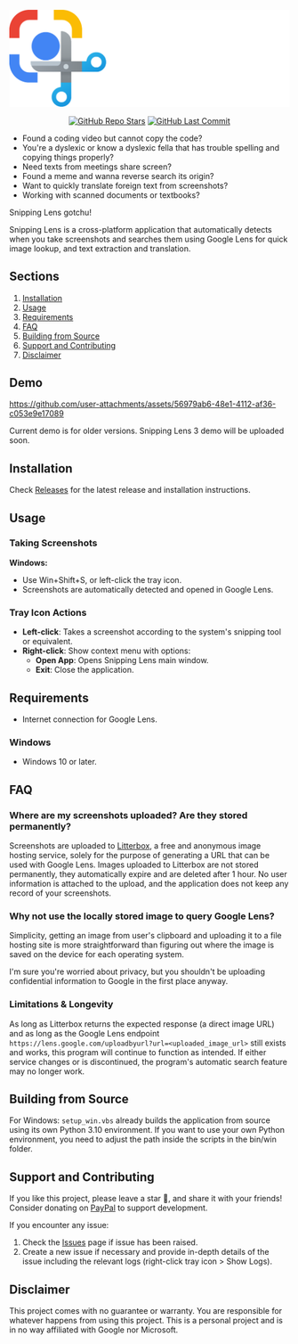 ![RisPNG/Snipping-Lens](https://github.com/RisPNG/Snipping-Lens/blob/main/banner.png)

<p align="center">
<a href="https://github.com/RisPNG/Snipping-Lens/stargazers"><img alt="GitHub Repo Stars" src="https://img.shields.io/github/stars/RisPNG/Snipping-Lens?style=flat&color=limegreen"></a>
<a href="https://github.com/RisPNG/Snipping-Lens"><img alt="GitHub Last Commit" src="https://img.shields.io/github/last-commit/RisPNG/Snipping-Lens?style=flat&color=lightyellow"></a>
</p>

- Found a coding video but cannot copy the code?
- You're a dyslexic or know a dyslexic fella that has trouble spelling and copying things properly?
- Need texts from meetings share screen?
- Found a meme and wanna reverse search its origin?
- Want to quickly translate foreign text from screenshots?
- Working with scanned documents or textbooks?

Snipping Lens gotchu!

Snipping Lens is a cross-platform application that automatically detects when you take screenshots and searches them using Google Lens for quick image lookup, and text extraction and translation.

## Sections

1. [Installation](#installation)
2. [Usage](#usage)
3. [Requirements](#requirements)
4. [FAQ](#faq)
5. [Building from Source](#building-from-source)
6. [Support and Contributing](#support-and-contributing)
7. [Disclaimer](#disclaimer)

## Demo

https://github.com/user-attachments/assets/56979ab6-48e1-4112-af36-c053e9e17089

Current demo is for older versions. Snipping Lens 3 demo will be uploaded soon.

## Installation

Check [Releases](https://github.com/RisPNG/Snipping-Lens/releases) for the latest release and installation instructions.

## Usage

### Taking Screenshots

**Windows:**

- Use Win+Shift+S, or left-click the tray icon.
- Screenshots are automatically detected and opened in Google Lens.

### Tray Icon Actions

- **Left-click**: Takes a screenshot according to the system's snipping tool or equivalent.
- **Right-click**: Show context menu with options:
  - **Open App**: Opens Snipping Lens main window.
  - **Exit**: Close the application.

## Requirements

- Internet connection for Google Lens.

### Windows

- Windows 10 or later.

## FAQ

### Where are my screenshots uploaded? Are they stored permanently?

Screenshots are uploaded to [Litterbox](https://litterbox.catbox.moe/), a free and anonymous image hosting service, solely for the purpose of generating a URL that can be used with Google Lens. Images uploaded to Litterbox are not stored permanently, they automatically expire and are deleted after 1 hour. No user information is attached to the upload, and the application does not keep any record of your screenshots.

### Why not use the locally stored image to query Google Lens?

Simplicity, getting an image from user's clipboard and uploading it to a file hosting site is more straightforward than figuring out where the image is saved on the device for each operating system.

I'm sure you're worried about privacy, but you shouldn't be uploading confidential information to Google in the first place anyway.

### Limitations & Longevity

As long as Litterbox returns the expected response (a direct image URL) and as long as the Google Lens endpoint `https://lens.google.com/uploadbyurl?url=<uploaded_image_url>` still exists and works, this program will continue to function as intended. If either service changes or is discontinued, the program's automatic search feature may no longer work.

## Building from Source

For Windows: `setup_win.vbs` already builds the application from source using its own Python 3.10 environment. If you want to use your own Python environment, you need to adjust the path inside the scripts in the bin/win folder.

## Support and Contributing

If you like this project, please leave a star 🌟, and share it with your friends! Consider donating on [PayPal](https://paypal.me/rispng) to support development.

If you encounter any issue:

1. Check the [Issues](https://github.com/RisPNG/Snipping-Lens/issues) page if issue has been raised.
2. Create a new issue if necessary and provide in-depth details of the issue including the relevant logs (right-click tray icon > Show Logs).

## Disclaimer

This project comes with no guarantee or warranty. You are responsible for whatever happens from using this project. This is a personal project and is in no way affiliated with Google nor Microsoft.